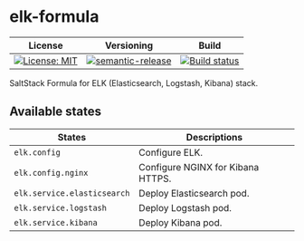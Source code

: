 # elk-formula

| License | Versioning | Build |
| ------- | ---------- | ----- |
| [![License: MIT](https://img.shields.io/badge/License-MIT-yellow.svg)](https://opensource.org/licenses/MIT) | [![semantic-release](https://img.shields.io/badge/%20%20%F0%9F%93%A6%F0%9F%9A%80-semantic--release-e10079.svg)](https://github.com/semantic-release/semantic-release) | [![Build status](https://ci.appveyor.com/api/projects/status/kpxtwhooli58ln6u/branch/master?svg=true)](https://ci.appveyor.com/project/nikAizuddin/elk-formula/branch/master) |

SaltStack Formula for ELK (Elasticsearch, Logstash, Kibana) stack.


## Available states

| States | Descriptions |
| ------ | ------------ |
| `elk.config` | Configure ELK. |
| `elk.config.nginx` | Configure NGINX for Kibana HTTPS. |
| `elk.service.elasticsearch` | Deploy Elasticsearch pod. |
| `elk.service.logstash` | Deploy Logstash pod. |
| `elk.service.kibana` | Deploy Kibana pod. |
